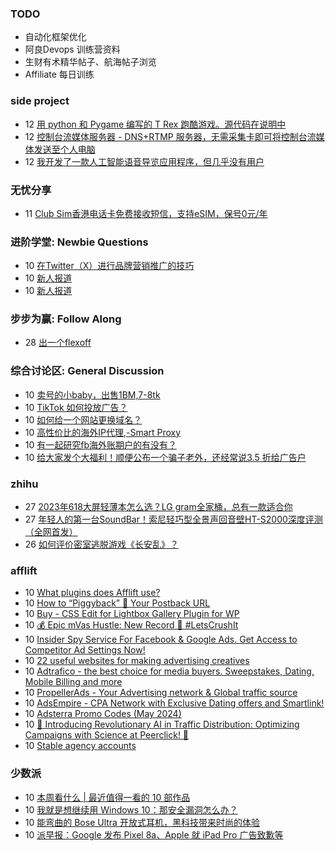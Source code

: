 ### TODO
-  自动化框架优化
-  阿良Devops 训练营资料
-  生财有术精华帖子、航海帖子浏览
-  Affiliate 每日训练

### side project
<!-- sideproject:START -->
-  12 [用 python 和 Pygame 编写的 T Rex 跑酷游戏。源代码在说明中](https://www.youtube.com/watch?v=pZySIXSelCA)
-  12 [控制台流媒体服务器 - DNS+RTMP 服务器，无需采集卡即可将控制台流媒体发送至个人电脑](https://github.com/Aioros/console-streaming-server)
-  12 [我开发了一款人工智能语音导览应用程序，但几乎没有用户](https://www.reddit.com/r/SideProject/comments/18gpp0e/ive_built_an_ai_audio_tour_app_but_have_almost_no/)<!-- sideproject:END -->


### 无忧分享
<!-- ruyo:START -->
-  11 [Club Sim香港电话卡免费接收短信，支持eSIM，保号0元/年](https://51.ruyo.net/18628.html)<!-- ruyo:END -->

### 进阶学堂: Newbie Questions
<!-- advertcn1:START -->
-  10 [在Twitter（X）进行品牌营销推广的技巧](https://www.advertcn.com/thread-114957-1-1.html)
-  10 [新人报道](https://www.advertcn.com/thread-114956-1-1.html)
-  10 [新人报道](https://www.advertcn.com/thread-114955-1-1.html)<!-- advertcn1:END -->

### 步步为赢: Follow Along
<!-- advertcn2:START -->
-  28 [出一个flexoff](https://www.advertcn.com/thread-114847-1-1.html)<!-- advertcn2:END -->

### 综合讨论区: General Discussion
<!-- advertcn3:START -->
-  10 [卖号的小baby，出售1BM,7-8tk](https://www.advertcn.com/thread-114965-1-1.html)
-  10 [TikTok 如何投放广告？](https://www.advertcn.com/thread-114963-1-1.html)
-  10 [如何给一个网站更换域名？](https://www.advertcn.com/thread-114961-1-1.html)
-  10 [高性价比的海外IP代理,-Smart Proxy](https://www.advertcn.com/thread-114959-1-1.html)
-  10 [有一起研究fb海外账期户的有没有？](https://www.advertcn.com/thread-114954-1-1.html)
-  10 [给大家发个大福利！顺便公布一个骗子老外，还经常说3.5 折给广告户](https://www.advertcn.com/thread-114953-1-1.html)<!-- advertcn3:END -->


### zhihu
<!-- zhihu:START -->
-  27 [2023年618大屏轻薄本怎么选？LG gram全家桶，总有一款适合你](http://zhuanlan.zhihu.com/p/632641888?utm_campaign=rss&utm_medium=rss&utm_source=rss&utm_content=title)
-  27 [年轻人的第一台SoundBar！索尼轻巧型全景声回音壁HT-S2000深度评测（全网首发）](http://zhuanlan.zhihu.com/p/630990296?utm_campaign=rss&utm_medium=rss&utm_source=rss&utm_content=title)
-  26 [如何评价密室逃脱游戏《长安乱》？](http://www.zhihu.com/question/563950552/answer/3045961312?utm_campaign=rss&utm_medium=rss&utm_source=rss&utm_content=title)<!-- zhihu:END -->

### afflift
<!-- afflift:START -->
-  10 [What plugins does Afflift use?](https://afflift.com/f/threads/what-plugins-does-afflift-use.13101/)
-  10 [How to “Piggyback” 🐷 Your Postback URL](https://afflift.com/f/threads/how-to-%E2%80%9Cpiggyback%E2%80%9D-%F0%9F%90%B7-your-postback-url.9986/)
-  10 [Buy - CSS Edit for Lightbox Gallery Plugin for WP](https://afflift.com/f/threads/buy-css-edit-for-lightbox-gallery-plugin-for-wp.13104/)
-  10 [💰 Epic mVas Hustle: New Record 🚀 #LetsCrushIt](https://afflift.com/f/threads/%F0%9F%92%B0-epic-mvas-hustle-new-record-%F0%9F%9A%80-letscrushit.12305/)
-  10 [Insider Spy Service For Facebook &amp; Google Ads. Get Access to Competitor Ad Settings Now!](https://afflift.com/f/threads/insider-spy-service-for-facebook-google-ads-get-access-to-competitor-ad-settings-now.13060/)
-  10 [22 useful websites for making advertising creatives](https://afflift.com/f/threads/22-useful-websites-for-making-advertising-creatives.13103/)
-  10 [Adtrafico - the best choice for media buyers. Sweepstakes, Dating, Mobile Billing and more](https://afflift.com/f/threads/adtrafico-the-best-choice-for-media-buyers-sweepstakes-dating-mobile-billing-and-more.4312/)
-  10 [PropellerAds - Your Advertising network &amp; Global traffic source](https://afflift.com/f/threads/propellerads-your-advertising-network-global-traffic-source.244/)
-  10 [AdsEmpire - CPA Network with Exclusive Dating offers and Smartlink!](https://afflift.com/f/threads/adsempire-cpa-network-with-exclusive-dating-offers-and-smartlink.6820/)
-  10 [Adsterra Promo Codes &lpar;May 2024&rpar;](https://afflift.com/f/threads/adsterra-promo-codes-may-2024.13100/)
-  10 [🚀 Introducing Revolutionary AI in Traffic Distribution: Optimizing Campaigns with Science at Peerclick! 🚀](https://afflift.com/f/threads/%F0%9F%9A%80-introducing-revolutionary-ai-in-traffic-distribution-optimizing-campaigns-with-science-at-peerclick-%F0%9F%9A%80.12347/)
-  10 [Stable agency accounts](https://afflift.com/f/threads/stable-agency-accounts.12994/)<!-- afflift:END -->

### 少数派
<!-- sspai:START -->
-  10 [本周看什么 | 最近值得一看的 10 部作品](https://sspai.com/post/88696)
-  10 [我就是想继续用 Windows 10：那安全漏洞怎么办？](https://sspai.com/post/88541)
-  10 [能弯曲的 Bose Ultra 开放式耳机，黑科技带来时尚的体验](https://sspai.com/post/88673)
-  10 [派早报：Google 发布 Pixel 8a、Apple 就 iPad Pro 广告致歉等](https://sspai.com/post/88677)<!-- sspai:END -->
